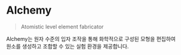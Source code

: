 # Alchemy
> Atomistic level element fabricator   

Alchemy는 원자 수준의 입자 조작을 통해 화학적으로 구성된 모형을 편집하여  
원소를 생성하고 조합할 수 있는 실험 환경을 제공합니다.
